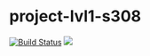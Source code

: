 # project-lvl1-s308
[![Build Status](https://travis-ci.org/keksite/project-lvl1-s308.svg?branch=master)](https://travis-ci.org/keksite/project-lvl1-s308)
<a href="https://codeclimate.com/github/keksite/project-lvl1-s308/maintainability"><img src="https://api.codeclimate.com/v1/badges/084e949deb2b499f1fb6/maintainability" /></a>

